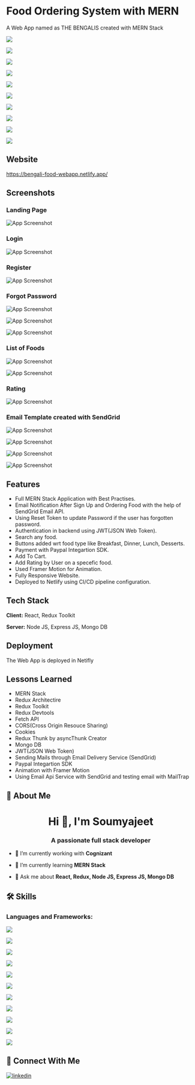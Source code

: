 # Food Ordering System with MERN

A Web App named as THE BENGALIS created with MERN Stack



![](https://img.shields.io/badge/Maintained-Yes-brightgreen?style=for-the-badge)

![](https://img.shields.io/badge/Website%20Up-Yes-brightgreen?style=for-the-badge)

![](https://img.shields.io/badge/Made%20with-React-informational?style=for-the-badge)

![](https://img.shields.io/badge/Made%20with-Redux-informational?style=for-the-badge)

![](https://img.shields.io/badge/React-18.2.0-important?style=for-the-badge)

![](https://img.shields.io/badge/%40Reactreduxjs/toolkit-1.8.6-important?style=for-the-badge)

![](https://img.shields.io/badge/react--router--dom-6.4.2-important?style=for-the-badge)

![](https://img.shields.io/badge/Bootstrap-5.2.2-important?style=for-the-badge)

![](https://img.shields.io/badge/framer--motion-7.5.3-important?style=for-the-badge)

![](https://img.shields.io/badge/%40paypal%2Freact--paypal--js-7.8.1-important?style=for-the-badge)




## Website

https://bengali-food-webapp.netlify.app/


## Screenshots

### Landing Page
![App Screenshot](https://raw.githubusercontent.com/SoumyajeetDas/Project-Images/main/The-Bengalis-Images/Landing%20Page.png)

### Login
![App Screenshot](https://raw.githubusercontent.com/SoumyajeetDas/Project-Images/main/The-Bengalis-Images/Login.png)

### Register
![App Screenshot](https://raw.githubusercontent.com/SoumyajeetDas/Project-Images/main/The-Bengalis-Images/Sign%20Up.png)

### Forgot Password
![App Screenshot](https://raw.githubusercontent.com/SoumyajeetDas/Project-Images/main/The-Bengalis-Images/Forgot%20Password.png)

![App Screenshot](https://raw.githubusercontent.com/SoumyajeetDas/Project-Images/main/The-Bengalis-Images/Middle.png)

![App Screenshot](https://raw.githubusercontent.com/SoumyajeetDas/Project-Images/main/The-Bengalis-Images/Update%20Password.png)

### List of Foods
![App Screenshot](https://raw.githubusercontent.com/SoumyajeetDas/Project-Images/main/The-Bengalis-Images/Food%20With%20Cart%20System%201.png)

![App Screenshot](https://raw.githubusercontent.com/SoumyajeetDas/Project-Images/main/The-Bengalis-Images/Food%20With%20Cart%20System%202.png)

### Rating
![App Screenshot](https://raw.githubusercontent.com/SoumyajeetDas/Project-Images/main/The-Bengalis-Images/Give%20Rating.png)

### Email Template created with SendGrid
![App Screenshot](https://raw.githubusercontent.com/SoumyajeetDas/Project-Images/main/The-Bengalis-Images/Welcomer%20Email.png)

![App Screenshot](https://raw.githubusercontent.com/SoumyajeetDas/Project-Images/main/The-Bengalis-Images/Successfull%20Order%20Email.png)

![App Screenshot](https://raw.githubusercontent.com/SoumyajeetDas/Project-Images/main/The-Bengalis-Images/Unsuccessfull%20Email.png)

![App Screenshot](https://raw.githubusercontent.com/SoumyajeetDas/Project-Images/main/The-Bengalis-Images/Password%20Reset%20Token.png)


## Features

- Full MERN Stack Application with Best Practises.
- Email Notification After Sign Up and Ordering Food with the help of SendGrid Email API.
- Using Reset Token to update Password if the user has forgotten password.
- Authentication in backend using JWT(JSON Web Token).
- Search any food.
- Buttons added wrt food type like Breakfast, Dinner, Lunch, Desserts.
- Payment with Paypal Integartion SDK.
- Add To Cart.
- Add Rating by User on a specefic food.
- Used Framer Motion for Animation.
- Fully Responsive Website.
- Deployed to Netlify using CI/CD pipeline configuration.



## Tech Stack

**Client:** React, Redux Toolkit

**Server:** Node JS, Express JS, Mongo DB



## Deployment

The Web App is deployed in Netifly



## Lessons Learned

- MERN Stack
- Redux Architectire
- Redux Toolkit
- Redux Devtools
- Fetch API
- CORS(Cross Origin Resouce Sharing)
- Cookies
- Redux Thunk by asyncThunk Creator
- Mongo DB
- JWT(JSON Web Token)
- Sending Mails through Email Delivery Service (SendGrid)
- Paypal Integartion SDK
- Animation with Framer Motion
- Using Email Api Service with SendGrid and testing email with MailTrap


## 🚀 About Me
<h1 align="center">Hi 👋, I'm Soumyajeet</h1>
<h3 align="center">A passionate full stack developer</h3>

- 🔭 I’m currently working with **Cognizant**

- 🌱 I’m currently learning **MERN Stack**

- 💬 Ask me about **React, Redux, Node JS, Express JS, Mongo DB**



## 🛠 Skills

<h3 align="left">Languages and Frameworks:</h3>

![](https://img.shields.io/badge/HTML-239120?style=for-the-badge&logo=html5&logoColor=white)

![](https://img.shields.io/badge/CSS-239120?&style=for-the-badge&logo=css3&logoColor=white)

![](https://img.shields.io/badge/JavaScript-F7DF1E?style=for-the-badge&logo=javascript&logoColor=black)

![](https://img.shields.io/badge/Bootstrap-563D7C?style=for-the-badge&logo=bootstrap&logoColor=white)

![](https://img.shields.io/badge/Material--UI-0081CB?style=for-the-badge&logo=material-ui&logoColor=white)

![](https://img.shields.io/badge/React-20232A?style=for-the-badge&logo=react&logoColor=61DAFB)

![](https://img.shields.io/badge/Redux-593D88?style=for-the-badge&logo=redux&logoColor=white)

![](https://img.shields.io/badge/Node.js-43853D?style=for-the-badge&logo=node.js&logoColor=white)

![](https://img.shields.io/badge/Express.js-404D59?style=for-the-badgeB)

![](https://img.shields.io/badge/MongoDB-4EA94B?style=for-the-badge&logo=mongodb&logoColor=white)

![](https://img.shields.io/badge/Microsoft_SQL_Server-CC2927?style=for-the-badge&logo=microsoft-sql-server&logoColor=white)



## 🔗 Connect With Me

[![linkedin](https://img.shields.io/badge/linkedin-0A66C2?style=for-the-badge&logo=linkedin&logoColor=white)](https://www.linkedin.com/in/soumyajeet-das-5bb568224/)

